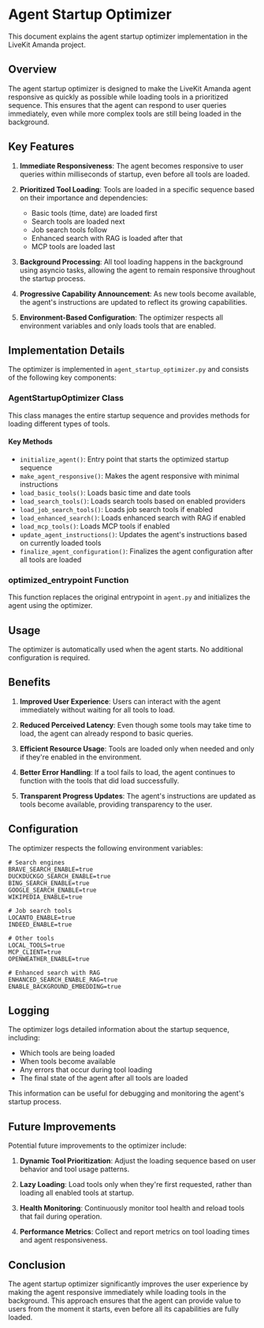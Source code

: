 # Agent Startup Optimizer

This document explains the agent startup optimizer implementation in the LiveKit Amanda project.

## Overview

The agent startup optimizer is designed to make the LiveKit Amanda agent responsive as quickly as possible while loading tools in a prioritized sequence. This ensures that the agent can respond to user queries immediately, even while more complex tools are still being loaded in the background.

## Key Features

1. **Immediate Responsiveness**: The agent becomes responsive to user queries within milliseconds of startup, even before all tools are loaded.

2. **Prioritized Tool Loading**: Tools are loaded in a specific sequence based on their importance and dependencies:
   - Basic tools (time, date) are loaded first
   - Search tools are loaded next
   - Job search tools follow
   - Enhanced search with RAG is loaded after that
   - MCP tools are loaded last

3. **Background Processing**: All tool loading happens in the background using asyncio tasks, allowing the agent to remain responsive throughout the startup process.

4. **Progressive Capability Announcement**: As new tools become available, the agent's instructions are updated to reflect its growing capabilities.

5. **Environment-Based Configuration**: The optimizer respects all environment variables and only loads tools that are enabled.

## Implementation Details

The optimizer is implemented in `agent_startup_optimizer.py` and consists of the following key components:

### AgentStartupOptimizer Class

This class manages the entire startup sequence and provides methods for loading different types of tools.

#### Key Methods

- `initialize_agent()`: Entry point that starts the optimized startup sequence
- `make_agent_responsive()`: Makes the agent responsive with minimal instructions
- `load_basic_tools()`: Loads basic time and date tools
- `load_search_tools()`: Loads search tools based on enabled providers
- `load_job_search_tools()`: Loads job search tools if enabled
- `load_enhanced_search()`: Loads enhanced search with RAG if enabled
- `load_mcp_tools()`: Loads MCP tools if enabled
- `update_agent_instructions()`: Updates the agent's instructions based on currently loaded tools
- `finalize_agent_configuration()`: Finalizes the agent configuration after all tools are loaded

### optimized_entrypoint Function

This function replaces the original entrypoint in `agent.py` and initializes the agent using the optimizer.

## Usage

The optimizer is automatically used when the agent starts. No additional configuration is required.

## Benefits

1. **Improved User Experience**: Users can interact with the agent immediately without waiting for all tools to load.

2. **Reduced Perceived Latency**: Even though some tools may take time to load, the agent can already respond to basic queries.

3. **Efficient Resource Usage**: Tools are loaded only when needed and only if they're enabled in the environment.

4. **Better Error Handling**: If a tool fails to load, the agent continues to function with the tools that did load successfully.

5. **Transparent Progress Updates**: The agent's instructions are updated as tools become available, providing transparency to the user.

## Configuration

The optimizer respects the following environment variables:

```
# Search engines
BRAVE_SEARCH_ENABLE=true
DUCKDUCKGO_SEARCH_ENABLE=true
BING_SEARCH_ENABLE=true
GOOGLE_SEARCH_ENABLE=true
WIKIPEDIA_ENABLE=true

# Job search tools
LOCANTO_ENABLE=true
INDEED_ENABLE=true

# Other tools
LOCAL_TOOLS=true
MCP_CLIENT=true
OPENWEATHER_ENABLE=true

# Enhanced search with RAG
ENHANCED_SEARCH_ENABLE_RAG=true
ENABLE_BACKGROUND_EMBEDDING=true
```

## Logging

The optimizer logs detailed information about the startup sequence, including:

- Which tools are being loaded
- When tools become available
- Any errors that occur during tool loading
- The final state of the agent after all tools are loaded

This information can be useful for debugging and monitoring the agent's startup process.

## Future Improvements

Potential future improvements to the optimizer include:

1. **Dynamic Tool Prioritization**: Adjust the loading sequence based on user behavior and tool usage patterns.

2. **Lazy Loading**: Load tools only when they're first requested, rather than loading all enabled tools at startup.

3. **Health Monitoring**: Continuously monitor tool health and reload tools that fail during operation.

4. **Performance Metrics**: Collect and report metrics on tool loading times and agent responsiveness.

## Conclusion

The agent startup optimizer significantly improves the user experience by making the agent responsive immediately while loading tools in the background. This approach ensures that the agent can provide value to users from the moment it starts, even before all its capabilities are fully loaded.
